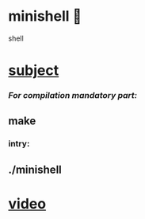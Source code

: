 # minishell :shell:
shell
# [subject](https://github.com/OlgaValieva/minishell/blob/main/en.subject.pdf)
### *For compilation mandatory part:*
## **make**
### intry:
## ./minishell

# [video](https://www.youtube.com/playlist?list=PLUJCSGGiox1R4wwUO0hS899uT02XDQIc_)
